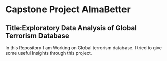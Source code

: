 # Capstone Project AlmaBetter
## Title:Exploratory Data Analysis of Global Terrorism Database
In this Repository I am Working on Global terrorism database.
I tried to give some useful Insights through this project.

